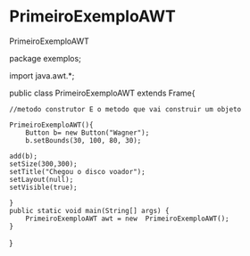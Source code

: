 # PrimeiroExemploAWT
PrimeiroExemploAWT

package exemplos;

import java.awt.*;

public class PrimeiroExemploAWT extends Frame{
	
	//metodo construtor E o metodo que vai construir um objeto
	
	PrimeiroExemploAWT(){
		Button b= new Button("Wagner");
		b.setBounds(30, 100, 80, 30);
		
	add(b);
	setSize(300,300);
	setTitle("Chegou o disco voador");
	setLayout(null);
	setVisible(true);

	}
	public static void main(String[] args) {
		PrimeiroExemploAWT awt = new  PrimeiroExemploAWT();
	}

}
